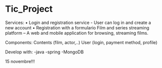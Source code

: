 # Tic_Project

Services:
•	 Login and registration service - User can log in and create a new account
•	 Registration with a formulario
Film and series streaming platform – A web and mobile application for browsing, streaming films. 

Components:
Contents (film, actor,..)
User (login, payment method, profile)

Develop with:
 -java
-spring
-MongoDB


15 novembre!!!
